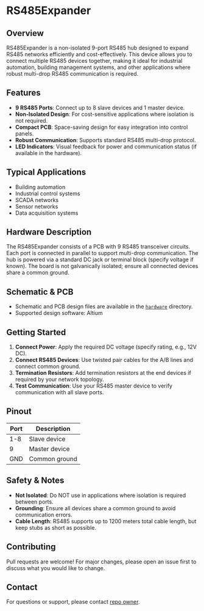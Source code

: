 # RS485Expander

## Overview

RS485Expander is a non-isolated 9-port RS485 hub designed to expand RS485 networks efficiently and cost-effectively. This device allows you to connect multiple RS485 devices together, making it ideal for industrial automation, building management systems, and other applications where robust multi-drop RS485 communication is required.

## Features

- **9 RS485 Ports**: Connect up to 8 slave devices and 1 master device.
- **Non-Isolated Design**: For cost-sensitive applications where isolation is not required.
- **Compact PCB**: Space-saving design for easy integration into control panels.
- **Robust Communication**: Supports standard RS485 multi-drop protocol.
- **LED Indicators**: Visual feedback for power and communication status (if available in the hardware).

## Typical Applications

- Building automation
- Industrial control systems
- SCADA networks
- Sensor networks
- Data acquisition systems

## Hardware Description

The RS485Expander consists of a PCB with 9 RS485 transceiver circuits. Each port is connected in parallel to support multi-drop communication. The hub is powered via a standard DC jack or terminal block (specify voltage if known). The board is not galvanically isolated; ensure all connected devices share a common ground.

## Schematic & PCB

- Schematic and PCB design files are available in the [`hardware`](./hardware) directory.
- Supported design software:  Altium

## Getting Started

1. **Connect Power**: Apply the required DC voltage (specify rating, e.g., 12V DC).
2. **Connect RS485 Devices**: Use twisted pair cables for the A/B lines and connect common ground.
3. **Termination Resistors**: Add termination resistors at the end devices if required by your network topology.
4. **Test Communication**: Use your RS485 master device to verify communication with all slave ports.

## Pinout

| Port | Description      |
|------|-----------------|
| 1-8  | Slave device    |
| 9    | Master device   |
| GND  | Common ground   |


## Safety & Notes

- **Not Isolated**: Do NOT use in applications where isolation is required between ports.
- **Grounding**: Ensure all devices share a common ground to avoid communication errors.
- **Cable Length**: RS485 supports up to 1200 meters total cable length, but keep stubs as short as possible.


## Contributing

Pull requests are welcome! For major changes, please open an issue first to discuss what you would like to change.

## Contact

For questions or support, please contact [repo owner](https://github.com/eldar6776).

